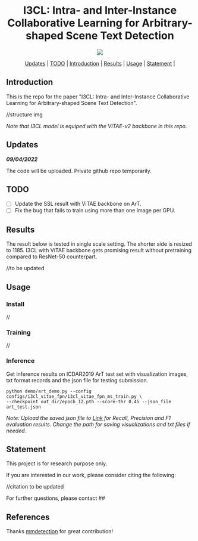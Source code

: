 <h1 align="center"> I3CL: Intra- and Inter-Instance Collaborative Learning for Arbitrary-shaped Scene Text Detection </h1> 

<p align="center">
<a href="http://arxiv.org"><img src="https://img.shields.io/badge/arXiv-Paper-<color>"></a>
</p>

<p align="center">
  <a href="#updates">Updates</a> |
  <a href="#todo">TODO</a> |
  <a href="#introduction">Introduction</a> |
  <a href="#results">Results</a> |
  <a href="#usage">Usage</a> |
  <a href="#statement">Statement</a> |
</p >

## Introduction

This is the repo for the paper "I3CL: Intra- and Inter-Instance Collaborative Learning for Arbitrary-shaped Scene Text Detection". 

//structure img

*Note that I3CL model is equiped with the ViTAE-v2 backbone in this repo.*

## Updates

***09/04/2022***

The code will be uploaded. Private github repo temporarily.

## TODO

- [ ] Update the SSL result with ViTAE backbone on ArT.
- [ ] Fix the bug that fails to train using more than one image per GPU.

## Results

The result below is tested in single scale setting. The shorter side is resized to 1185. I3CL with ViTAE backbone gets promising result without pretraining compared to ResNet-50 counterpart.

//to be updated

## Usage

### Install

//

### Training

//

### Inference

Get inference results on ICDAR2019 ArT test set with visualization images, txt format records and the json file for testing submission.

```
python demo/art_demo.py --config configs/i3cl_vitae_fpn/i3cl_vitae_fpn_ms_train.py \
--checkpoint out_dir/epoch_12.pth --score-thr 0.45 --json_file art_test.json
```

*Note: Upload the saved json file to [Link](https://rrc.cvc.uab.es/?ch=14&com=mymethods&task=1) for Recall, Precision and F1 evaluation results. Change the path for saving visualizations and txt files if needed.*

## Statement

This project is for research purpose only.

If you are interested in our work, please consider citing the following:

//citation to be updated

For further questions, please contact ##

## References

Thanks [mmdetection](https://github.com/open-mmlab/mmdetection) for great contribution!
